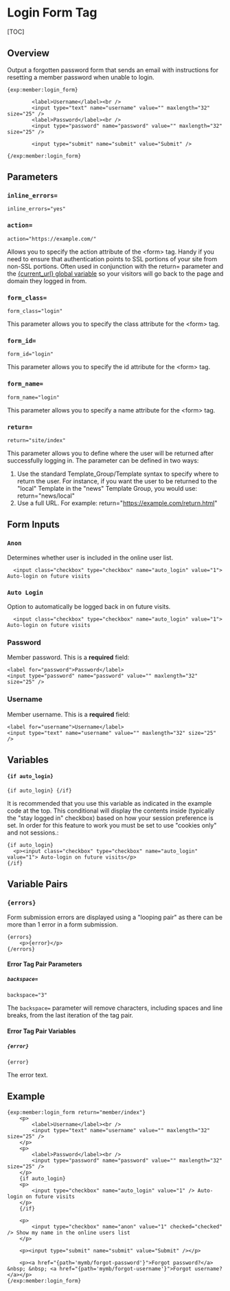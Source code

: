 <!--
    This source file is part of the open source project
    ExpressionEngine User Guide (https://github.com/ExpressionEngine/ExpressionEngine-User-Guide)

    @link      https://expressionengine.com/
    @copyright Copyright (c) 2003-2020, Packet Tide, LLC (https://packettide.com)
    @license   https://expressionengine.com/license Licensed under Apache License, Version 2.0
-->

# Login Form Tag

[TOC]

## Overview

Output a forgotten password form that sends an email with instructions for resetting a member password when unable to login.

    {exp:member:login_form}

            <label>Username</label><br />
            <input type="text" name="username" value="" maxlength="32" size="25" />
            <label>Password</label><br />
            <input type="password" name="password" value="" maxlength="32" size="25" />

			<input type="submit" name="submit" value="Submit" />

    {/exp:member:login_form}

## Parameters

### `inline_errors=`

    inline_errors="yes"


### `action=`

    action="https://example.com/"

Allows you to specify the action attribute of the &lt;form&gt; tag. Handy if you need to ensure that authentication points to SSL portions of your site from non-SSL portions. Often used in conjunction with the return= parameter and the [{current_url} global variable](templates/globals/single-variables.md#current_url) so your visitors will go back to the page and domain they logged in from.

### `form_class=`

    form_class="login"

This parameter allows you to specify the class attribute for the &lt;form&gt; tag.

### `form_id=`

    form_id="login"

This parameter allows you to specify the id attribute for the &lt;form&gt; tag.

### `form_name=`

    form_name="login"

This parameter allows you to specify a name attribute for the &lt;form&gt; tag.

### `return=`

    return="site/index"

This parameter allows you to define where the user will be returned after successfully logging in. The parameter can be defined in two ways:

1.  Use the standard Template_Group/Template syntax to specify where to return the user. For instance, if you want the user to be returned to the "local" Template in the "news" Template Group, you would use: return="news/local"
2.  Use a full URL. For example: return="<https://example.com/return.html>"



## Form Inputs

### `Anon`

Determines whether user is included in the online user list.

      <input class="checkbox" type="checkbox" name="auto_login" value="1"> Auto-login on future visits


### `Auto Login`

Option to automatically be logged back in on future visits.

      <input class="checkbox" type="checkbox" name="auto_login" value="1"> Auto-login on future visits

### Password

Member password. This is a **required** field:

    <label for="password">Password</label>
    <input type="password" name="password" value="" maxlength="32" size="25" />

### Username

Member username. This is a **required** field:

    <label for="username">Username</label>
    <input type="text" name="username" value="" maxlength="32" size="25" />


## Variables

#### `{if auto_login}`

    {if auto_login} {/if}

It is recommended that you use this variable as indicated in the example code at the top. This conditional will display the contents inside (typically the "stay logged in" checkbox) based on how your session preference is set. In order for this feature to work you must be set to use "cookies only" and not sessions.:

    {if auto_login}
      <p><input class="checkbox" type="checkbox" name="auto_login" value="1"> Auto-login on future visits</p>
    {/if}



## Variable Pairs

### `{errors}`

Form submission errors are displayed using a "looping pair" as there can be more than 1 error in a form submission.

    {errors}
        <p>{error}</p>
    {/errors}

#### Error Tag Pair Parameters

##### `backspace=`

    backspace="3"

The `backspace=` parameter will remove characters, including spaces and line breaks, from the last iteration of the tag pair.

#### Error Tag Pair Variables

##### `{error}`

    {error}

The error text.



## Example


    {exp:member:login_form return="member/index"}
        <p>
            <label>Username</label><br />
            <input type="text" name="username" value="" maxlength="32" size="25" />
        </p>
        <p>
            <label>Password</label><br />
            <input type="password" name="password" value="" maxlength="32" size="25" />
        </p>
        {if auto_login}
        <p>
            <input type="checkbox" name="auto_login" value="1" /> Auto-login on future visits
        </p>
        {/if}

        <p>
            <input type="checkbox" name="anon" value="1" checked="checked" /> Show my name in the online users list
        </p>

        <p><input type="submit" name="submit" value="Submit" /></p>

        <p><a href="{path='mymb/forgot-password'}">Forgot password?</a> &nbsp; &nbsp; <a href="{path='mymb/forgot-username'}">Forgot username?</a></p>
    {/exp:member:login_form}